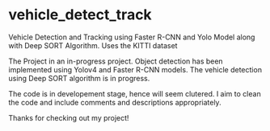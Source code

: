 # vehicle_detect_track
Vehicle Detection and Tracking using Faster R-CNN and Yolo Model along with Deep SORT Algorithm. Uses the KITTI dataset


The Project in an in-progress project. Object detection has been implemented using Yolov4 and Faster R-CNN models. The vehicle detection using Deep SORT algorithm is in progress.

The code is in developement stage, hence will seem clutered. I aim to clean the code and include comments and descriptions appropriately.

Thanks for checking out my project!
